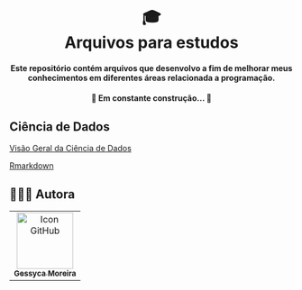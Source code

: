 <h1 align="center">
  🎓<br>Arquivos para estudos
</h1>

<h4 align="center">
Este repositório contém arquivos que desenvolvo a fim de melhorar meus conhecimentos em diferentes áreas relacionada a programação.
</h4>

<h4 align="center"> 
	🚧  Em constante construção...  🚧
</h4>

<h2>Ciência de Dados</h2>

[Visão Geral da Ciência de Dados](https://geessyca.github.io/VisaoGeralCienciadeDados/#1)

[Rmarkdown](https://geessyca.github.io/Rmarkdown/#1)

##  👩🏻‍💻 Autora<br>
<table>
  <tr>
    <td align="center">
      <a href="https://github.com/geessyca">
        <img src="https://avatars.githubusercontent.com/u/72661229?v=4" width="100px;" alt="Icon GitHub"/><br>
        <sub>
          <b>Gessyca Moreira</b>
        </sub>
      </a>
    </td>
  </tr>
</table>
